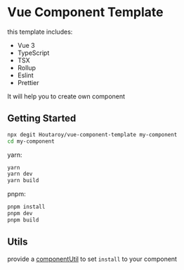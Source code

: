# Vue Component Template

this template includes:

- Vue 3
- TypeScript
- TSX
- Rollup
- Eslint
- Prettier

It will help you to create own component

## Getting Started

```bash
npx degit Houtaroy/vue-component-template my-component
cd my-component
```

yarn:

```bash
yarn
yarn dev
yarn build
```

pnpm:

```bash
pnpm install
pnpm dev
pnpm build
```

## Utils

provide a [componentUtil](https://github.com/Houtaroy/vue-component-template/tree/main/packages/utils/ComponentUtil.ts) to set `install` to your component